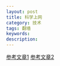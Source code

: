 ```yaml
---
layout: post
title: 科学上网 
category: 技术
tags: 翻墙
keywords: 
description: 
---
```

[参考文章1](http://jason-lam.lofter.com/post/17e8f0_64a9ab)
[参考文章2](http://aguegu.net/?p=1649)

